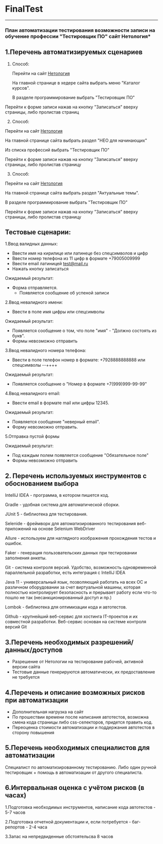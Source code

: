 # FinalTest
****

### План автоматизации тестирования возможности записи на обучение профессии "Тестировщик ПО" сайт Нетология*

## 1.Перечень автоматизируемых сценариев

1. Способ:
   

   Перейти на сайт [Нетология](https://netology.ru/)
   
   На главной странице в хедере сайта выбрать меню "Каталог курсов".
   
   В разделе программирование выбрать "Тестировщик ПО"  
   
  Перейти к форме записи нажав на кнопку "Записаться" вверху страницы, либо пролистав страниц
   
2. Способ:


Перейти на сайт [Нетология](https://netology.ru/)

На главной странице сайта выбрать раздел "НЕО для начинающих"

Из списка профессий выбрать "Тестировщик ПО"

Перейти к форме записи нажав на кнопку "Записаться" вверху страницы, либо пролистав страницу
   
3. Способ:

Перейти на сайт [Нетология](https://netology.ru/)

На главной странице сайта выбрать раздел "Актуальные темы".

В разделе программирование выбрать "Тестировщик ПО"  

Перейти к форме записи нажав на кнопку "Записаться" вверху страницы, либо пролистав страницу
      
## Тестовые сценарии:


1.Ввод валидных данных:
- Ввести имя на кирилице или латинеце без спецсимволов и цифр
- Ввести номер телефона из 11 цифр в формате +79005009999
- Ввести email латиницей test@mail.ru
- Нажать кнопку записаться

Ожидаемый результат: 
- Форма отправляется. 
  - Появляется сообщение об успеной записи

2.Ввод невалидного имени:

- Ввести в поле имя цифры или спецсимволы

Ожидаемый результат: 
- Появляется сообщение о том, что поле "имя" - "Должно состоять из букв".
- Формы невозможно отправить

3.Ввод невалидного номера телефона:

- Ввести в поле телефон номер в формате: +7928888888888
или спецсимволы --++++

Ожидаемый результат: 

- Появляется сообщение о "Номер в формате +7(999)999-99-99"

4.Ввод невалидного email:

- Ввести email в формате mail или цифры 12345.


Ожидаемый результат: 
- Появляется сообщение "неверный email". 
- Форму невозможно отправить.

5.Отправка пустой формы

Ожидаемый результат: 
- Под каждым полем появляется сообщение "Обязательное поле"
- Формы невозможно отправить

## **2. Перечень используемых инструментов с обоснованием выбора**


IntelliJ IDEA - программа, в котором пишется код.

Gradle - удобная система для автоматической сборки.

JUnit 5 - библиотека для тестирования.

Selenide - фреймворк для автоматизированного тестирования веб-приложений на основе Selenium WebDriver

Allure - используем для наглядного изображения прохождения тестов и ошибок.

Faker - генерация пользовательских данных при тестировании заполнения анкеты.

Git - система контроля версий. Удобство, возможность одновременной параллельной разработки, есть интеграция с IntelliJ IDEA

Java 11 - универсальный язык, позволяющий работать на всех ОС и различном оборудовании за счет виртуальной машины, которая
полностью контролирует безопасность и прерывает работу если что-то пошло не так (несанкционированный доступ и пр.)

Lombok - библиотека для оптимизации кода и автотестов.

Github - крупнейший веб-сервис для хостинга IT-проектов и их совместной разработки. Веб-сервис основан на системе контроля версий Git


## **3.Перечень необходимых разрешений/данных/доступов**

- Разрешение от Нетологии на тестирование рабочей, активной версии сайта
- Тестовые данные генерируются автоматически, их предоставление не требуется


## **4.Перечень и описание возможных рисков при автоматизации**


- Дополнительная нагрузка на сайт
- По прошествии времени после написания автотестов, возможна смена кода страницы либо css-селекторов, придется править код.
- Переоценка стоимости автоматизации и поддержания автотестов в сторону повышения


## **5.Перечень необходимых специалистов для автоматизации**

Специалист по автоматизированному тестированию. Либо один ручной тестировщик + помощь в автоматизации от другого специалиста.

## **6.Интервальная оценка с учётом рисков (в часах)**


1.Подготовка необходимых инструментов, написание кода автотестов - 5-7 часов

2.Подготовка отчетной документации и, если потребуется - баг-репортов - 2-4 часа

3.Запас на непредвиденные обстоятельсва 8 часов

